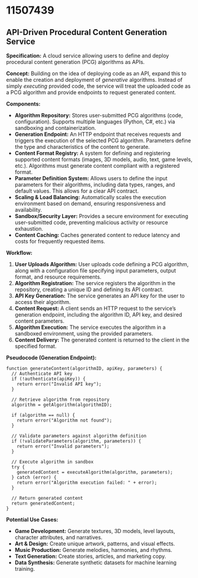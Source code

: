 # 11507439

## API-Driven Procedural Content Generation Service

**Specification:** A cloud service allowing users to define and deploy procedural content generation (PCG) algorithms as APIs.

**Concept:** Building on the idea of deploying code as an API, expand this to enable the creation and deployment of *generative* algorithms. Instead of simply *executing* provided code, the service will treat the uploaded code as a PCG algorithm and provide endpoints to request generated content.

**Components:**

*   **Algorithm Repository:** Stores user-submitted PCG algorithms (code, configuration). Supports multiple languages (Python, C#, etc.) via sandboxing and containerization.
*   **Generation Endpoint:** An HTTP endpoint that receives requests and triggers the execution of the selected PCG algorithm.  Parameters define the type and characteristics of the content to generate.
*   **Content Format Registry:** A system for defining and registering supported content formats (images, 3D models, audio, text, game levels, etc.).  Algorithms must generate content compliant with a registered format.
*   **Parameter Definition System:** Allows users to define the input parameters for their algorithms, including data types, ranges, and default values. This allows for a clear API contract.
*   **Scaling & Load Balancing:** Automatically scales the execution environment based on demand, ensuring responsiveness and availability.
*   **Sandbox/Security Layer:** Provides a secure environment for executing user-submitted code, preventing malicious activity or resource exhaustion.
*   **Content Caching:** Caches generated content to reduce latency and costs for frequently requested items.

**Workflow:**

1.  **User Uploads Algorithm:** User uploads code defining a PCG algorithm, along with a configuration file specifying input parameters, output format, and resource requirements.
2.  **Algorithm Registration:** The service registers the algorithm in the repository, creating a unique ID and defining its API contract.
3.  **API Key Generation:** The service generates an API key for the user to access their algorithm.
4.  **Content Request:** A client sends an HTTP request to the service’s generation endpoint, including the algorithm ID, API key, and desired content parameters.
5.  **Algorithm Execution:** The service executes the algorithm in a sandboxed environment, using the provided parameters.
6.  **Content Delivery:** The generated content is returned to the client in the specified format.

**Pseudocode (Generation Endpoint):**

```
function generateContent(algorithmID, apiKey, parameters) {
  // Authenticate API key
  if (!authenticate(apiKey)) {
    return error("Invalid API key");
  }

  // Retrieve algorithm from repository
  algorithm = getAlgorithm(algorithmID);

  if (algorithm == null) {
    return error("Algorithm not found");
  }

  // Validate parameters against algorithm definition
  if (!validateParameters(algorithm, parameters)) {
    return error("Invalid parameters");
  }

  // Execute algorithm in sandbox
  try {
    generatedContent = executeAlgorithm(algorithm, parameters);
  } catch (error) {
    return error("Algorithm execution failed: " + error);
  }

  // Return generated content
  return generatedContent;
}
```

**Potential Use Cases:**

*   **Game Development:** Generate textures, 3D models, level layouts, character attributes, and narratives.
*   **Art & Design:** Create unique artwork, patterns, and visual effects.
*   **Music Production:** Generate melodies, harmonies, and rhythms.
*   **Text Generation:** Create stories, articles, and marketing copy.
*   **Data Synthesis:** Generate synthetic datasets for machine learning training.